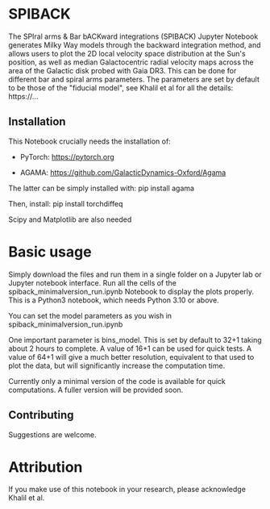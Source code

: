 # SPIBACK

The SPIral arms & Bar bACKward integrations (SPIBACK) Jupyter Notebook generates Milky Way models through the backward integration method, and allows users to plot the 2D local velocity space distribution at the Sun's position, as well as median Galactocentric radial velocity maps across the area of the Galactic disk probed with Gaia DR3. This can be done for different bar and spiral arms parameters. The parameters are set by default to be those of the "fiducial model", see Khalil et al for all the details: https://...

## Installation

This Notebook crucially needs the installation of:

- PyTorch: https://pytorch.org

- AGAMA: https://github.com/GalacticDynamics-Oxford/Agama 

The latter can be simply installed with: pip install agama

Then, install: pip install torchdiffeq 

Scipy and Matplotlib are also needed

# Basic usage

Simply download the files and run them in a single folder on a Jupyter lab or Jupyter notebook interface. Run all the cells of the spiback_minimalversion_run.ipynb Notebook to display the plots properly. This is a Python3 notebook, which needs Python 3.10 or above.

You can set the model parameters as you wish in spiback_minimalversion_run.ipynb 

One important parameter is bins_model. This is set by default to 32+1 taking about 2 hours to complete. A value of 16+1 can be used for quick tests. A value of 64+1 will give a much better resolution, equivalent to that used to plot the data, but will significantly increase the computation time.

Currently only a minimal version of the code is available for quick computations. A fuller version will be provided soon. 

## Contributing

Suggestions are welcome. 

# Attribution

If you make use of this notebook in your research, please acknowledge Khalil et al. 


